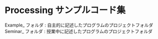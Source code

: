 # Processing サンプルコード集

Example_ フォルダ : 自主的に記述したプログラムのプロジェクトフォルダ  
Seminar_ フォルダ : 授業中に記述したプログラムのプロジェクトフォルダ
